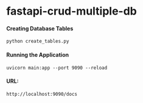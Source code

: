 # fastapi-crud-multiple-db


#### Creating Database Tables
    python create_tables.py

#### Running the Application <br>
    uvicorn main:app --port 9090 --reload

#### URL: <br>
    http://localhost:9090/docs